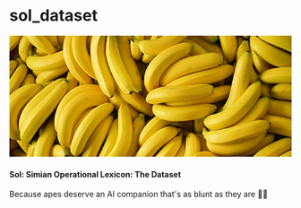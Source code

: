 # sol_dataset
![bananas](https://raw.githubusercontent.com/branles14/assets/master/images/banners/1/small.png)
#### Sol: Simian Operational Lexicon: The Dataset  

Because apes deserve an AI companion that's as blunt as they are 🤖🐒
